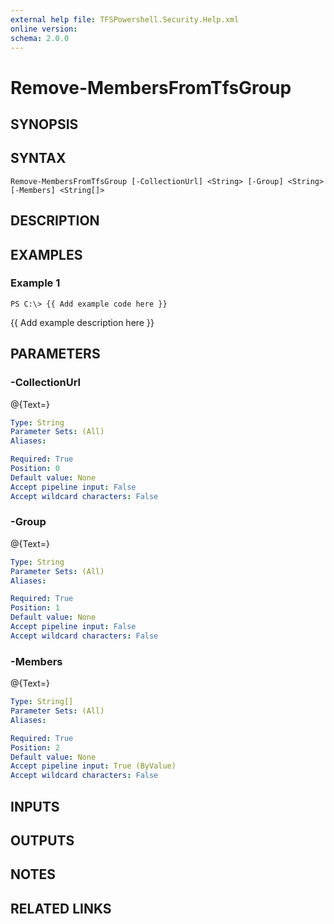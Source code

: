 ```yaml
---
external help file: TFSPowershell.Security.Help.xml
online version: 
schema: 2.0.0
---
```


# Remove-MembersFromTfsGroup

## SYNOPSIS

## SYNTAX

```
Remove-MembersFromTfsGroup [-CollectionUrl] <String> [-Group] <String> [-Members] <String[]>
```

## DESCRIPTION

## EXAMPLES

### Example 1
```
PS C:\> {{ Add example code here }}
```

{{ Add example description here }}

## PARAMETERS

### -CollectionUrl
@{Text=}

```yaml
Type: String
Parameter Sets: (All)
Aliases: 

Required: True
Position: 0
Default value: None
Accept pipeline input: False
Accept wildcard characters: False
```

### -Group
@{Text=}

```yaml
Type: String
Parameter Sets: (All)
Aliases: 

Required: True
Position: 1
Default value: None
Accept pipeline input: False
Accept wildcard characters: False
```

### -Members
@{Text=}

```yaml
Type: String[]
Parameter Sets: (All)
Aliases: 

Required: True
Position: 2
Default value: None
Accept pipeline input: True (ByValue)
Accept wildcard characters: False
```

## INPUTS

## OUTPUTS

## NOTES

## RELATED LINKS

